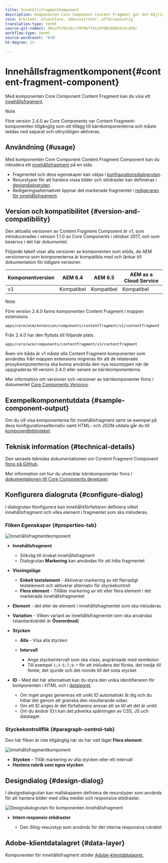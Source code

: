 ```yaml
---
title: Innehållsfragmentkomponent
description: Komponenten Core Component Content Fragment gör det möjligt att visa ett innehållsfragment.
role: Arkitekt, utvecklare, administratör, affärsansvarig
translation-type: tm+mt
source-git-commit: d01a7576518ccf9f0effd12dfd8198854c6cd55c
workflow-type: tm+mt
source-wordcount: '678'
ht-degree: 1%

---
```



# Innehållsfragmentkomponent{#content-fragment-component}

Med komponenten Core Component Content Fragment kan du visa ett [innehållsfragment](https://docs.adobe.com/content/help/en/experience-manager-cloud-service/assets/content-fragments/content-fragments.html).

>[!NOTE]
>
>Före version 2.4.0 av Core Components var Content Fragment-komponenten tillgänglig som ett tillägg till kärnkomponenterna och måste laddas ned separat och uttryckligen aktiveras.

## Användning {#usage}

Med komponenten Core Component Content Fragment Component kan du inkludera ett [innehållsfragment](https://docs.adobe.com/content/help/en/experience-manager-cloud-service/assets/content-fragments/content-fragments.html) på en sida.

* Fragmentet och dess egenskaper kan väljas i [konfigurationsdialogrutan](#configure-dialog).
* Resurstyper för att hantera vissa bilder och stödraster kan definieras i [designdialogrutan](#design-dialog).
* Redigeringsalternativet öppnar det markerade fragmentet i [redigeraren för innehållsfragment](https://docs.adobe.com/content/help/en/experience-manager-cloud-service/assets/content-fragments/content-fragments-variations.html).

## Version och kompatibilitet {#version-and-compatibility}

Den aktuella versionen av Content Fragment Component är v1, som introducerades i version 1.1.0 av Core Components i oktober 2017, och som beskrivs i det här dokumentet.

Följande tabell visar alla versioner av komponenten som stöds, de AEM versionerna som komponenterna är kompatibla med och länkar till dokumentation för tidigare versioner.

| Komponentversion | AEM 6.4 | AEM 6.5 | AEM as a Cloud Service |
|--- |--- |---|---|
| v1 | Kompatibel | Kompatibel | Kompatibel |

>[!NOTE]
>
>Före version 2.4.0 fanns komponenten Content Fragment i mappen extensions.
>
> `apps/core/wcm/extension/components/contentfragment/v1/contentfragment`
> 
>Från 2.4.0 har den flyttats till följande plats.
>
>`apps/core/wcm/components/contentfragment/v1/contentfragment`
>
>Även om båda är v1 måste alla Content Fragment-komponenter som användes från mappen extensions migreras för att de relaterade proxykomponenterna ska kunna använda den nya resurstypen när de uppgraderas till version 2.4.0 eller senare av kärnkomponenterna.

Mer information om versioner och versioner av kärnkomponenter finns i dokumentet [Core Components Versions](/help/versions.md).

## Exempelkomponentutdata {#sample-component-output}

Om du vill visa komponenterna för innehållsfragment samt se exempel på dess konfigurationsalternativ samt HTML- och JSON-utdata går du till [komponentbiblioteket](https://adobe.com/go/aem_cmp_library_cf).

## Teknisk information {#technical-details}

Den senaste tekniska dokumentationen om Content Fragment Component [finns på GitHub](https://adobe.com/go/aem_cmp_tech_cf_v1).

Mer information om hur du utvecklar kärnkomponenter finns i [dokumentationen till Core Components developer](/help/developing/overview.md).

## Konfigurera dialogruta {#configure-dialog}

I dialogrutan Konfigurera kan innehållsförfattaren definiera vilket innehållsfragment och vilka element i fragmentet som ska inkluderas.

### Fliken Egenskaper {#properties-tab}

![Innehållsfragmentkomponent](/help/assets/content-fragment-edit-properties.png)

* **Innehållsfragment**

   * Sökväg till önskat innehållsfragment
   * Dialogrutan **Markering** kan användas för att hitta fragmentet

* **Visningsläge**
   * **Enkelt textelement**  - Aktiverar markering av ett flerradigt textelement och aktiverar alternativ för styckekontroll
   * **Flera element**  - Tillåter markering av ett eller flera element i det markerade innehållsfragmentet
* **Element**  - det eller de element i innehållsfragmentet som ska inkluderas
* **Variation**  - Vilken variant av innehållsfragmentet som ska användas (standardvärdet är  **Överordnad**)

* **Stycken**

   * **Alla**  - Visa alla stycken
   * **Intervall**

      * Ange styckeintervall som ska visas, avgränsade med semikolon
      * Till exempel `1;3-5;7;9-*` för att inkludera det första, det tredje till femte, det sjunde och det nionde till det sista stycket
* **ID**  - Med det här alternativet kan du styra den unika identifieraren för komponenten i HTML och i  [datalagret](/help/developing/data-layer/overview.md).
   * Om inget anges genereras ett unikt ID automatiskt åt dig och du hittar det genom att granska den resulterande sidan.
   * Om ett ID anges är det författarens ansvar att se till att det är unikt.
   * Om du ändrar ID:t kan det påverka spårningen av CSS, JS och datalager.

### Styckekontrollflik {#paragraph-control-tab}

Den här fliken är inte tillgänglig när du har valt läget **Flera element**.

![Innehållsfragmentkomponent](/help/assets/content-fragment-edit-paragraph.png)

* **Stycken**  - Tillåt markering av alla stycken eller ett intervall
* **Hantera rubrik som egna stycken**

## Designdialog {#design-dialog}

I designdialogrutan kan mallskaparen definiera de resurstyper som används för att hantera bilder med olika medier och responsiva stödraster.

![Designdialogrutan för komponenten Innehållsfragment](/help/assets/content-fragment-design.png)

* **Intern responsiv stödraster**

   * Den Sling-resurstyp som används för det interna responsiva rutnätet

## Adobe-klientdatalagret {#data-layer}

Komponenten för innehållsfragment stöder [Adobe-klientdatalagret.](/help/developing/data-layer/overview.md)
